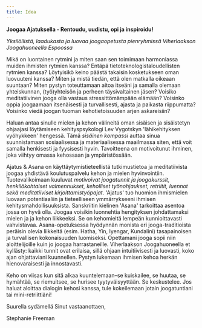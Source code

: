 ```yaml
---
title: Idea
---
```

__Joogaa Ajatuksella - Rentoudu, uudistu, opi ja inspiroidu!__

*Yksilöllistä, laadukasta ja luovaa joogaopetusta pienryhmissä Viherlaakson Joogahuoneella Espoossa*

Mikä on luontainen rytmini ja miten saan sen toimimaan harmoniassa muiden ihmisten rytmien kanssa? Entäpä tietoteknologistaloudellisten rytmien kanssa?  Löytyisikö keino päästä takaisin kosketukseen oman luovuuteni kanssa? Miten ja mistä tiedän, että olen matkalla oikeaan suuntaan? Miten pystyn toteuttamaan aitoa itseäni ja samalla olemaan yhteiskunnan, (työ)yhteisön ja perheen täysivaltainen jäsen? Voisiko meditatiivinen jooga olla vastaus stressittömämpään elämään?  Voisinko oppia joogaamaan itsenäisesti ja turvallisesti, ajasta ja paikasta riippumatta? Voisinko viedä joogan tuoman kehotietoisuuden arjen askareisiin?

Haluan antaa sinulle mielen ja kehon välineitä oman sisäisen ja sisäistetyn ohjaajasi löytämiseen kehityspsykologi Lev Vygotskyn 'lähikehityksen vyöhykkeen' hengessä. Tämä *sisäinen kompassi* auttaa sinua suunnistamaan sosiaalisessa ja materiaalisessa maailmassa siten, että voit samalla henkisesti ja fyysisesti hyvin. Tavoitteena on motivoitunut ihminen, joka viihtyy omassa kehossaan ja ympäristössään. 

Ajatus & Asana on käyttäytymistieteellistä tutkimustietoa ja meditatiivista joogaa yhdistävä koulutuspalvelu kehon ja mielen hyvinvointiin. Tuotevalikoimaan kuuluvat *motivoivat joogatunnit ja joogakurssit, henkilökohtaiset valmennukset, keholliset työnohjaukset, retriitit, luennot sekä meditatiiviset kirjoittamistyöpajat*. 'Ajatus' tuo huomion ihmismielen luovaan potentiaaliin ja tieteelliseen ymmärrykseeni ihmisen kehitysmahdollisuuksista. Sanskriitin kielinen 'Asana' tarkoittaa asentoa jossa on hyvä olla. Joogaa voisikin luonnehtia hengityksen johdattamaksi mielen ja ja kehon liikkeeksi.  Se on kehomieltä lempeän kunnioittavasti vahvistavaa. Asana-opetuksessa hyödynnän monista eri jooga-traditioista peräisin olevia liikkeitä (esim. Hatha, Yin, Iyengar, Kundalini) tasapainoisen ja turvallisen kokonaisuuden luomiseksi. Opettamani jooga sopii niin aloittelijoille kuin jo joogaa harrastaneille.  Viherlaakson Joogahuoneella et kyllästy: kaikki tunnit ovat erilaisa, sillä ohjaan intuitiivisesti ja luovasti, koko ajan ohjattaviani kuunnellen. Pystyn lukemaan ihmisen kehoa herkän hienovaraisesti ja innostavasti.

Keho on viisas kun sitä alkaa kuuntelemaan–se kuiskailee, se huutaa, se hymähtää, se riemuitsee, se hurisee tyytyväisyyttään. Se keskustelee. Jos haluat aloittaa dialogin kehosi kanssa, tule kokeilemaan jotain joogatuntiani tai mini-retriittiäni!

Suurella sydämellä Sinut vastaanottaen,

Stephanie Freeman


